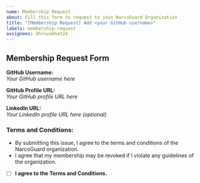```yaml
---
name: Membership Request
about: Fill this form to request to join NarcoGuard Organization
title: "[Membership Request] Add <your GitHub username>"
labels: membership-request
assignees: dhruvabhat24
---
```


## Membership Request Form

**GitHub Username:**  
_Your GitHub username here_

**GitHub Profile URL:**  
_Your GitHub profile URL here_

**LinkedIn URL:**  
_Your LinkedIn profile URL here (optional)_

### Terms and Conditions:
- By submitting this issue, I agree to the terms and conditions of the NarcoGuard organization.
- I agree that my membership may be revoked if I violate any guidelines of the organization.

- [ ] **I agree to the Terms and Conditions.**

<!-- To submit this request, you must check the box above by replacing [ ] with [x] -->
